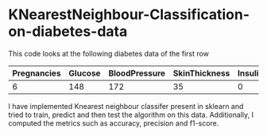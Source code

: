 # KNearestNeighbour-Classification-on-diabetes-data

 This code looks at the following diabetes data of the first row 

| Pregnancies | Glucose |BloodPressure      | SkinThickness | Insulin      | BMI | DiabetesPedigreeFunction      | Age | Outcome      | 
| --           | --     |--                | --            | --            | --| --                           | --  | --           |
| 6           | 148     |172                | 35            | 0            | 33.6| 627                           | 50  | 1            | 

I have implemented Knearest neighbour classifer present in sklearn and tried to train, predict and then test the algorithm on this data. Additionally, I computed the metrics such as accuracy, precision and f1-score.
